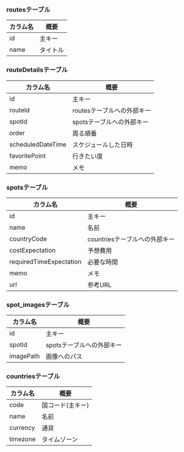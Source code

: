 ### routesテーブル

|カラム名|概要|
|---|---|
|id|主キー|
|name|タイトル|

### routeDetailsテーブル

|カラム名|概要|
|---|---|
|id|主キー|
|routeId|routesテーブルへの外部キー|
|spotId|spotsテーブルへの外部キー|
|order|周る順番|
|scheduledDateTime|スケジュールした日時|
|favoritePoint|行きたい度|
|memo|メモ|

### spotsテーブル

|カラム名|概要|
|---|---|
|id|主キー|
|name|名前|
|countryCode|countriesテーブルへの外部キー|
|costExpectation|予想費用|
|requiredTimeExpectation|必要な時間|
|memo|メモ|
|url|参考URL|

### spot_imagesテーブル

|カラム名|概要|
|---|---|
|id|主キー|
|spotId|spotsテーブルへの外部キー|
|imagePath|画像へのパス|

### countriesテーブル

|カラム名|概要|
|---|---|
|code|国コード(主キー)|
|name|名前|
|currency|通貨|
|timezone|タイムゾーン|
